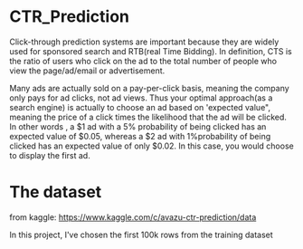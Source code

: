 # CTR_Prediction
Click-through prediction systems are important because they are widely used for sponsored search and RTB(real Time Bidding). In definition, CTS is the ratio of users who click on the ad to the total number of people who view the page/ad/email or advertisement.

Many ads are actually sold on a pay-per-click basis, meaning the company only pays for ad clicks, not ad views. Thus your optimal approach(as a search engine) is actually to choose an ad based on 'expected value", meaning the price of a click times the likelihood that the ad will be clicked. In other words , a $1 ad with a 5% probability of being clicked has an expected value of $0.05, whereas a $2 ad with 1%probability of being clicked has an expected value of only $0.02. In this case, you would choose to display the first ad.

# The dataset

from kaggle: https://www.kaggle.com/c/avazu-ctr-prediction/data

In this project, I've chosen the first 100k rows from the training dataset
